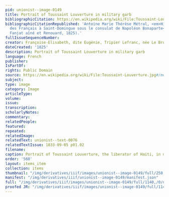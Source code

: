 ```yaml
---
pid: unionist--image-0149
title: Portrait of Toussaint Louverture in military garb
bibliographicCitation: https://en.wikipedia.org/wiki/File:Toussaint-Louverture.jpg#/media/File:Toussaint-Louverture.jpg
bibliographicCitationRepublished: 'Antoine Marie Thérèse Métral, <em>Histoire de l''expédition
  des Français à Saint-Domingue sous le consulat de Napoléon Bonaparte</em> (Paris:
  Fanjat aîné et Renouard, 1825).'
fullIssueSequenceNumber: 
creator: Françoise-Elisabeth, dite Eugénie, Tripier Lefranc, née Le Brun (1797-1872)
dateCreated: '1825'
description: Portrait of Toussaint Louverture in military garb
language: French
publisher: 
IsPartOf: 
rights: Public Domain
source: https://en.wikipedia.org/wiki/File:Toussaint-Louverture.jpg#/media/File:Toussaint-Louverture.jpg
subject: 
type: image
category: Image
articleType: 
volume: 
issue: 
transcription: 
scholarlyNotes: 
commentary: 
relatedPeople: 
featured: 
repeated: 
relatedImage: 
relatedText: unionist--text-0076
relatedTextIssue: 1833-09-05 p01.02
filename: 
caption: Portrait of Toussaint Louverture, the liberator of Haiti, in military garb.
order: '560'
layout: items_item
collection: items
thumbnail: "/img/derivatives/iiif/images/unionist--image-0149/full/250,/0/default.jpg"
manifest: "/img/derivatives/iiif/unionist--image-0149/manifest.json"
full: "/img/derivatives/iiif/images/unionist--image-0149/full/1140,/0/default.jpg"
proofed JR: "/img/derivatives/iiif/images/unionist--image-0149/full/1140,/0/default.jpg"
---
```

